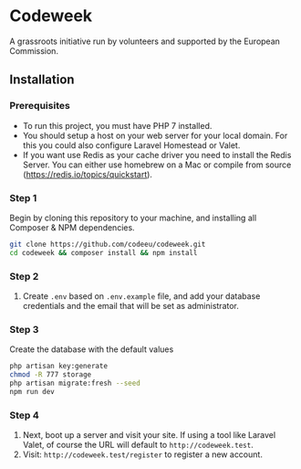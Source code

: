 # Codeweek

A grassroots initiative run by volunteers and supported by the European Commission.

## Installation

### Prerequisites

* To run this project, you must have PHP 7 installed.
* You should setup a host on your web server for your local domain. For this you could also configure Laravel Homestead or Valet. 
* If you want use Redis as your cache driver you need to install the Redis Server. You can either use homebrew on a Mac or compile from source (https://redis.io/topics/quickstart). 

### Step 1

Begin by cloning this repository to your machine, and installing all Composer & NPM dependencies.

```bash
git clone https://github.com/codeeu/codeweek.git
cd codeweek && composer install && npm install
```

### Step 2

1. Create `.env` based on `.env.example` file, and add your database credentials and the email that will be set as administrator.


### Step 3


Create the database with the default values

```bash
php artisan key:generate
chmod -R 777 storage
php artisan migrate:fresh --seed
npm run dev
```

### Step 4

1. Next, boot up a server and visit your site. If using a tool like Laravel Valet, of course the URL will default to `http://codeweek.test`.
2. Visit: `http://codeweek.test/register` to register a new account.